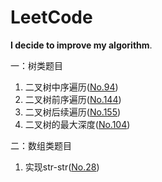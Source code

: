 # LeetCode
**I decide to improve my algorithm**.

一：树类题目

1. 二叉树中序遍历([No.94](https://github.com/JieTrancender/leetcode/pull/1#issue-563787056))
2. 二叉树前序遍历([No.144](https://github.com/JieTrancender/leetcode/pull/3#issue-563805265))
3. 二叉树后续遍历([No.155](https://github.com/JieTrancender/leetcode/pull/4#issue-563813820))
4. 二叉树的最大深度([No.104](https://github.com/JieTrancender/leetcode/pull/6#issue-563865100))


二：数组类题目

1. 实现str-str([No.28](https://github.com/JieTrancender/leetcode/pull/2#issue-563790800))

